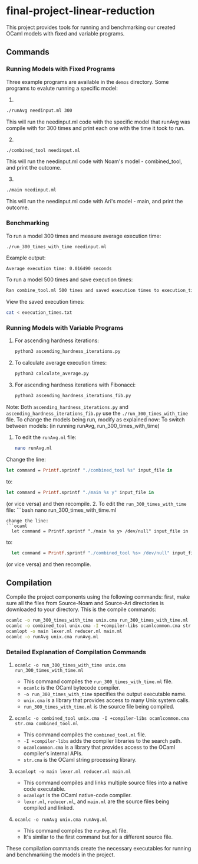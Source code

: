 # final-project-linear-reduction

This project provides tools for running and benchmarking our created OCaml models with fixed and variable programs.

## Commands

### Running Models with Fixed Programs

Three example programs are available in the `demos` directory. Some programs to evalute running a specific model:

1.
```bash
./runAvg needinput.ml 300
```
This will run the needinput.ml code with the specific model that runAvg was compile with for 300 times and print each one with the time it took to run.

2.
```bash
./combined_tool needinput.ml 
```
This will run the needinput.ml code with Noam's model - combined_tool, and print the outcome.

3.
```bash
./main needinput.ml
```
This will run the needinput.ml code with Ari's model - main, and print the outcome.

### Benchmarking

To run a model 300 times and measure average execution time:

```bash
./run_300_times_with_time needinput.ml
```

Example output:
```
Average execution time: 0.016490 seconds
```

To run a model 500 times and save execution times:

```bash
Ran combine_tool.ml 500 times and saved execution times to execution_times.txt
```

View the saved execution times:
```bash
cat < execution_times.txt
```

### Running Models with Variable Programs

1. For ascending hardness iterations:
   ```bash
   python3 ascending_hardness_iterations.py
   ```

2. To calculate average execution times:
   ```bash
   python3 calculate_average.py
   ```

3. For ascending hardness iterations with Fibonacci:
   ```bash
   python3 ascending_hardness_iterations_fib.py
   ```

Note: Both `ascending_hardness_iterations.py` and `ascending_hardness_iterations_fib.py` use the `./run_300_times_with_time` file. To change the models being run, modify as explained now:
To switch between models:
(in running runAvg, run_300_times_with_time)
1. To edit the `runAvg.ml` file:
   ```bash
   nano runAvg.ml
   ```
Change the line:
   ```ocaml
   let command = Printf.sprintf "./combined_tool %s" input_file in
   ```
   to:
   ```ocaml
   let command = Printf.sprintf "./main %s y" input_file in
   ```
   (or vice versa)
and then recompile.
2. To edit the `run_300_times_with_time` file:
    ```bash
   nano run_300_times_with_time.ml
   ```
change the line:
   ```ocaml
     let command = Printf.sprintf "./main %s y> /dev/null" input_file in
   ```
   to:
   ```ocaml
     let command = Printf.sprintf "./combined_tool %s> /dev/null" input_file in
   ```
   (or vice versa)
and then recomplie.

## Compilation

Compile the project components using the following commands:
first, make sure all the files from Source-Noam and Source-Ari directories is downloaded to your directory.
This is the compile commands:
```bash
ocamlc -o run_300_times_with_time unix.cma run_300_times_with_time.ml
ocamlc -o combined_tool unix.cma -I +compiler-libs ocamlcommon.cma str.cma combined_tool.ml
ocamlopt -o main lexer.ml reducer.ml main.ml
ocamlc -o runAvg unix.cma runAvg.ml
```

### Detailed Explanation of Compilation Commands

1. `ocamlc -o run_300_times_with_time unix.cma run_300_times_with_time.ml`
   - This command compiles the `run_300_times_with_time.ml` file.
   - `ocamlc` is the OCaml bytecode compiler.
   - `-o run_300_times_with_time` specifies the output executable name.
   - `unix.cma` is a library that provides access to many Unix system calls.
   - `run_300_times_with_time.ml` is the source file being compiled.

2. `ocamlc -o combined_tool unix.cma -I +compiler-libs ocamlcommon.cma str.cma combined_tool.ml`
   - This command compiles the `combined_tool.ml` file.
   - `-I +compiler-libs` adds the compiler libraries to the search path.
   - `ocamlcommon.cma` is a library that provides access to the OCaml compiler's internal APIs.
   - `str.cma` is the OCaml string processing library.

3. `ocamlopt -o main lexer.ml reducer.ml main.ml`
   - This command compiles and links multiple source files into a native code executable.
   - `ocamlopt` is the OCaml native-code compiler.
   - `lexer.ml`, `reducer.ml`, and `main.ml` are the source files being compiled and linked.

4. `ocamlc -o runAvg unix.cma runAvg.ml`
   - This command compiles the `runAvg.ml` file.
   - It's similar to the first command but for a different source file.

These compilation commands create the necessary executables for running and benchmarking the models in the project.

